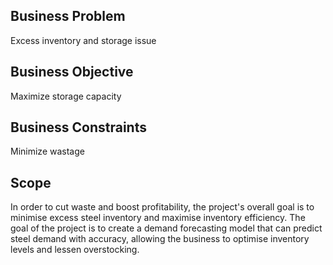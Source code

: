 <h2>Business Problem</h2>
Excess inventory and storage issue

<h2>Business Objective</h2>
Maximize storage capacity
<h2>Business Constraints</h2> 
Minimize wastage

<h2>Scope</h2>
In order to cut waste and boost profitability, the project's overall goal is to minimise excess steel inventory and maximise inventory efficiency. 
The goal of the project is to create a demand forecasting model that can predict steel demand with accuracy, allowing the business to optimise 
inventory levels and lessen overstocking. 




